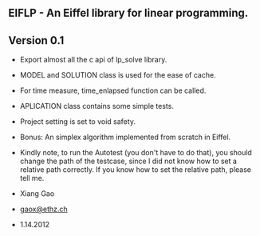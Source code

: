 EIFLP - An Eiffel library for linear programming.
--------
Version 0.1
--------
- Export almost all the c api of lp_solve library.
- MODEL and SOLUTION class is used for the ease of cache.
- For time measure, time_enlapsed function can be called.
- APLICATION class contains some simple tests.
- Project setting is set to void safety.

- Bonus: An simplex algorithm implemented from scratch in Eiffel.

- Kindly note, to run the Autotest (you don't have to do that), you should change the path of the testcase, since I did not know how to set a relative path correctly. If you know how to set the relative path, please tell me.

- Xiang Gao
- gaox@ethz.ch
- 1.14.2012